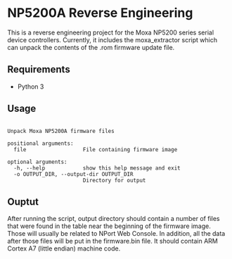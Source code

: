 NP5200A Reverse Engineering
===========================

This is a reverse engineering project for the Moxa NP5200 series
serial device controllers. Currently, it includes the moxa_extractor script
which can unpack the contents of the .rom firmware update file.

Requirements
------------
* Python 3

Usage
-----
``` usage: moxa_extractor.py [-h] [-o OUTPUT_DIR] file

Unpack Moxa NP5200A firmware files

positional arguments:
  file                  File containing firmware image

optional arguments:
  -h, --help            show this help message and exit
  -o OUTPUT_DIR, --output-dir OUTPUT_DIR
                        Directory for output
```

Ouptut
------
After running the script, output directory should contain a number of files
that were found in the table near the beginning of the firmware image. Those
will usually be related to NPort Web Console. In addition, all the data after
those files will be put in the firmware.bin file. It should contain ARM Cortex
A7 (little endian) machine code.